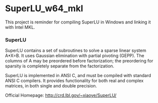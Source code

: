 # SuperLU_w64_mkl

This project is reminder for compiling SuperLU in Windows and linking it with Intel MKL.

### SuperLU

SuperLU contains a set of subroutines to solve a sparse linear system 
A*X=B. It uses Gaussian elimination with partial pivoting (GEPP). 
The columns of A may be preordered before factorization; the 
preordering for sparsity is completely separate from the factorization.

SuperLU is implemented in ANSI C, and must be compiled with standard 
ANSI C compilers. It provides functionality for both real and complex
matrices, in both single and double precision.

Official Homepage: http://crd.lbl.gov/~xiaoye/SuperLU/
